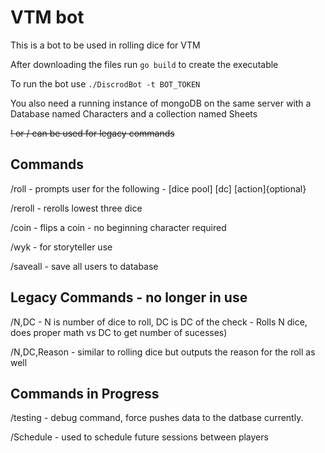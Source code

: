 # VTM bot
This is a bot to be used in rolling dice for VTM

After downloading the files run `go build` to create the executable

To run the bot use `./DiscrodBot -t BOT_TOKEN`

You also need a running instance of mongoDB on the same server with a Database named Characters and a collection named Sheets

~~! or / can be used for legacy commands~~

## Commands
/roll - prompts user for the following - [dice pool] [dc] [action]{optional}

/reroll - rerolls lowest three dice

/coin - flips a coin - no beginning character required

/wyk - for storyteller use

/saveall - save all users to database

## Legacy Commands - no longer in use 
/N,DC - N is number of dice to roll, DC is DC of the check - Rolls N dice, does proper math vs DC to get number of sucesses)

/N,DC,Reason - similar to rolling dice but outputs the reason for the roll as well


## Commands in Progress
/testing - debug command, force pushes data to the datbase currently.

/Schedule - used to schedule future sessions between players


